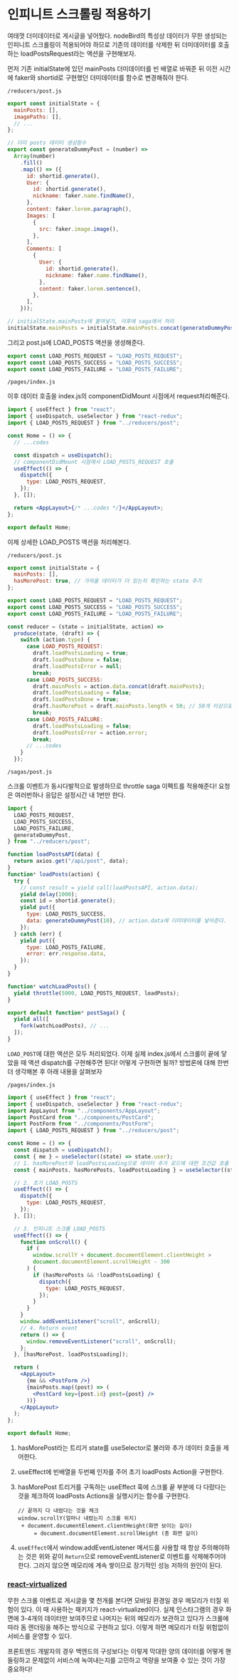 ﻿# 인피니트 스크롤링 적용하기

여태껏 더미데이터로 게시글을 넣어뒀다. nodeBird의 특성상 데이터가 무한 생성되는 인피니트 스크롤링이 적용되어야 하므로 기존의 데이터를 삭제한 뒤 더미데이터를 호출하는 loadPostsRequest라는 액션을 구현해보자.

먼저 기존 initialState에 있던 mainPosts 더미데이터를 빈 배열로 바꿔준 뒤 이전 시간에 faker와 shortid로 구현했던 더미데이터를 함수로 변경해줘야 한다.

`/reducers/post.js`

```jsx
export const initialState = {
  mainPosts: [],
  imagePaths: [],
  // ...
};

// 더미 posts 데이터 생성함수
export const generateDummyPost = (number) =>
  Array(number)
    .fill()
    .map(() => ({
      id: shortid.generate(),
      User: {
        id: shortid.generate(),
        nickname: faker.name.findName(),
      },
      content: faker.lorem.paragraph(),
      Images: [
        {
          src: faker.image.image(),
        },
      ],
      Comments: [
        {
          User: {
            id: shortid.generate(),
            nickname: faker.name.findName(),
          },
          content: faker.lorem.sentence(),
        },
      ],
    }));

// initialState.mainPosts에 붙여넣기, 이후에 saga에서 처리
initialState.mainPosts = initialState.mainPosts.concat(generateDummyPost(10));
```

그리고 post.js에 LOAD_POSTS 액션을 생성해준다.

```jsx
export const LOAD_POSTS_REQUEST = "LOAD_POSTS_REQUEST";
export const LOAD_POSTS_SUCCESS = "LOAD_POSTS_SUCCESS";
export const LOAD_POSTS_FAILURE = "LOAD_POSTS_FAILURE";
```

`/pages/index.js`

이후 데이터 호출을 index.js의 componentDidMount 시점에서 request처리해준다.

```jsx
import { useEffect } from "react";
import { useDispatch, useSelector } from "react-redux";
import { LOAD_POSTS_REQUEST } from "../reducers/post";

const Home = () => {
  // ...codes

  const dispatch = useDispatch();
  // componentDidMount 시점에서 LOAD_POSTS_REQUEST 호출
  useEffect(() => {
    dispatch({
      type: LOAD_POSTS_REQUEST,
    });
  }, []);

  return <AppLayout>{/* ...codes */}</AppLayout>;
};

export default Home;
```

이제 상세한 LOAD_POSTS 액션을 처리해본다.

`/reducers/post.js`

```jsx
export const initialState = {
  mainPosts: [],
  hasMorePost: true, // 가져올 데이터가 더 있는지 확인하는 state 추가
};

export const LOAD_POSTS_REQUEST = "LOAD_POSTS_REQUEST";
export const LOAD_POSTS_SUCCESS = "LOAD_POSTS_SUCCESS";
export const LOAD_POSTS_FAILURE = "LOAD_POSTS_FAILURE";

const reducer = (state = initialState, action) =>
  produce(state, (draft) => {
    switch (action.type) {
      case LOAD_POSTS_REQUEST:
        draft.loadPostsLoading = true;
        draft.loadPostsDone = false;
        draft.loadPostsError = null;
        break;
      case LOAD_POSTS_SUCCESS:
        draft.mainPosts = action.data.concat(draft.mainPosts);
        draft.loadPostsLoading = false;
        draft.loadPostsDone = true;
        draft.hasMorePost = draft.mainPosts.length < 50; // 50개 이상으로는 데이터를 더 가져오지 않겠다.
        break;
      case LOAD_POSTS_FAILURE:
        draft.loadPostsLoading = false;
        draft.loadPostsError = action.error;
        break;
      // ...codes
    }
  });
```

`/sagas/post.js`

스크롤 이벤트가 동시다발적으로 발생하므로 throttle saga 이펙트를 적용해준다! 요청은 여러번하나 응답은 설정시간 내 1번만 한다.

```jsx
import {
  LOAD_POSTS_REQUEST,
  LOAD_POSTS_SUCCESS,
  LOAD_POSTS_FAILURE,
  generateDummyPost,
} from "../reducers/post";

function loadPostsAPI(data) {
  return axios.get("/api/post", data);
}
function* loadPosts(action) {
  try {
    // const result = yield call(loadPostsAPI, action.data);
    yield delay(1000);
    const id = shortid.generate();
    yield put({
      type: LOAD_POSTS_SUCCESS,
      data: generateDummyPost(10), // action.data에 더미데이터를 넣어준다.
    });
  } catch (err) {
    yield put({
      type: LOAD_POSTS_FAILURE,
      error: err.response.data,
    });
  }
}

function* watchLoadPosts() {
  yield throttle(5000, LOAD_POSTS_REQUEST, loadPosts);
}

export default function* postSaga() {
  yield all([
    fork(watchLoadPosts), // ...
  ]);
}
```

`LOAD_POST`에 대한 액션은 모두 처리되었다. 이제 실제 index.js에서 스크롤이 끝에 닿았을 때 액션 dispatch를 구현해주면 된다! 어떻게 구현하면 될까? 방법론에 대해 한번 더 생각해본 후 아래 내용을 살펴보자

`/pages/index.js`

```jsx
import { useEffect } from "react";
import { useDispatch, useSelector } from "react-redux";
import AppLayout from "../components/AppLayout";
import PostCard from "../components/PostCard";
import PostForm from "../components/PostForm";
import { LOAD_POSTS_REQUEST } from "../reducers/post";

const Home = () => {
  const dispatch = useDispatch();
  const { me } = useSelector((state) => state.user);
  // 1. hasMorePost와 loadPostsLoading으로 데이터 추가 로드에 대한 조건값 호출
  const { mainPosts, hasMorePosts, loadPostsLoading } = useSelector((state) => state.post);

  // 2. 초기 LOAD_POSTS
  useEffect(() => {
    dispatch({
      type: LOAD_POSTS_REQUEST,
    });
  }, []);

  // 3. 인피니트 스크롤 LOAD_POSTS
  useEffect(() => {
    function onScroll() {
      if (
        window.scrollY + document.documentElement.clientHeight >
        document.documentElement.scrollHeight - 300
      ) {
        if (hasMorePosts && !loadPostsLoading) {
          dispatch({
            type: LOAD_POSTS_REQUEST,
          });
        }
      }
    }
    window.addEventListener("scroll", onScroll);
    // 4. Return event
    return () => {
      window.removeEventListener("scroll", onScroll);
    };
  }, [hasMorePost, loadPostsLoading]);

  return (
    <AppLayout>
      {me && <PostForm />}
      {mainPosts.map((post) => (
        <PostCard key={post.id} post={post} />
      ))}
    </AppLayout>
  );
};

export default Home;
```

1. hasMorePost라는 트리거 state를 useSelector로 불러와 추가 데이터 호출을 제어한다.
2. useEffect에 빈배열을 두번째 인자를 주어 초기 loadPosts Action을 구현한다.
3. hasMorePost 트리거를 구독하는 useEffect 훅에 스크롤 끝 부분에 다 다랐다는 것을 체크하여 loadPosts Actions을 실행시키는 함수를 구현한다.

   ```
   // 끝까지 다 내렸다는 것을 체크
   window.scrollY(얼마나 내렸는지 스크롤 위치)
    + document.documentElement.clientHeight(화면 보이는 길이)
   		= document.documentElement.scrollHeight (총 화면 길이)
   ```

4. `useEffect`에서 window.addEventListener 메서드를 사용할 때 항상 주의해야하는 것은 위와 같이 `Return`으로 removeEventListener로 이벤트를 삭제해주어야 한다. 그러지 않으면 메모리에 계속 쌓이므로 장기적인 성능 저하의 원인이 된다.

### [react-virtualized](https://github.com/bvaughn/react-virtualized)

무한 스크롤 이벤트로 게시글을 몇 천개를 본다면 모바일 환경일 경우 메모리가 터질 위험이 있다. 이 때 사용하는 패키지가 react-virtualized이다. 실제 인스타그램의 경우 화면에 3-4개의 데이터만 보여주므로 나머지는 뒤의 메모리가 보관하고 있다가 스크롤에 따라 돔 렌더링을 해주는 방식으로 구현하고 있다. 이렇게 하면 메모리가 터질 위험없이 서비스를 운영할 수 있다.

프론트엔드 개발자의 경우 백엔드의 구성보다는 이렇게 막대한 양의 데이터를 어떻게 핸들링하고 문제없이 서비스에 녹여내는지를 고민하고 역량을 보여줄 수 있는 것이 가장 중요하다!
